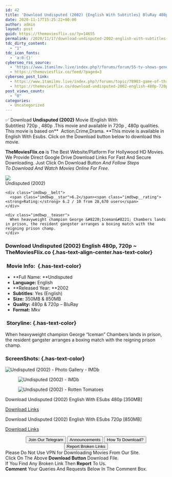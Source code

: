 ```yaml
---
id: 42
title: 'Download Undisputed (2002) {English With Subtitles} BluRay 480p [350MB] || 720p [850MB]'
date: 2020-11-17T15:25:22+00:00
author: admin
layout: post
guid: https://themoviesflix.co/?p=14655
permalink: /2020/11/17/download-undisputed-2002-english-with-subtitles-bluray-480p-350mb-720p-850mb/
tdc_dirty_content:
  - "1"
tdc_icon_fonts:
  - 'a:0:{}'
cyberseo_rss_source:
  - 'https://www.1tamilmv.live/index.php?/forums/forum/55-tv-shows-general-videos.xml/&page=2'
  - https://themoviesflix.co/feed/?paged=3
cyberseo_post_link:
  - https://www.1tamilmv.live/index.php?/forums/topic/78903-game-of-thrones-2011-season-6-s06-1080p-bluray-x265-hevc-10bit-aac-71/
  - https://themoviesflix.co/download-undisputed-2002-english-480p-720p/
post_views_count:
  - "0"
categories:
  - Uncategorized
---
```

✅ Download&nbsp;**Undisputed (2002)**&nbsp;Movie&nbsp;(English With Subtitles)&nbsp;720p&nbsp;,&nbsp;480p&nbsp;.This&nbsp;movie and available in&nbsp;720p&nbsp;,&nbsp;480p&nbsp;qualities. This movie is based on**&nbsp;&nbsp;Action,Crime,Drama.&nbsp;**This movie is available in English With Esubs. Click on the Download button below to download this movie.

**TheMoviesFlix.co**&nbsp;is The Best Website/Platform For Hollywood HD Movies. We Provide Direct Google Drive Download Links For Fast And Secure Downloading. Just Click On Download Button&nbsp;_And Follow Steps To&nbsp;Download And Watch Movies Online For Free_.

<div class="imdbwp imdbwp--movie dark">
  <div class="imdbwp__thumb">
    <a class="imdbwp__link" target="_blank" title="Undisputed" href="https://www.imdb.com/title/tt0281322/" rel="nofollow noopener noreferrer"><img class="imdbwp__img" src="https://m.media-amazon.com/images/M/MV5BMmE1NjQ0MDAtMTFhMC00OTgxLTg0ODktMGI2YmE2ZTU4YjhjXkEyXkFqcGdeQXVyMTQxNzMzNDI@._V1_SX300.jpg" /></a>
  </div>
  
  <div class="imdbwp__content">
    <div class="imdbwp__header">
      <span class="imdbwp__title">Undisputed</span> (2002)
    </div>
    
    <div class="imdbwp__belt">
      <span class="imdbwp__star">6.2</span><span class="imdbwp__rating"><strong>Rating:</strong> 6.2 / 10 from 28,670 users</span>
    </div>
    
    <div class="imdbwp__teaser">
      When heavyweight champion George &#8220;Iceman&#8221; Chambers lands in prison, the resident gangster arranges a boxing match with the reigning prison champ.
    </div>
  </div>
</div>

### Download Undisputed (2002)&nbsp;English&nbsp;480p,&nbsp;720p&nbsp;~ TheMoviesFlix.co {.has-text-align-center.has-text-color}

### &nbsp;Movie Info:&nbsp; {.has-text-color}

  * **Full Name:&nbsp;**Undisputed
  * **Language:**&nbsp;English
  * **Released Year:&nbsp;**2002
  * **Subtitles**: Yes (English)
  * **Size:**&nbsp;350MB & 850MB
  * **Quality:**&nbsp;480p & 720p – BluRay
  * **Format:**&nbsp;Mkv

### &nbsp;Storyline: {.has-text-color}

When heavyweight champion George “Iceman” Chambers lands in prison, the resident gangster arranges a boxing match with the reigning prison champ.

### ScreenShots: {.has-text-color}<figure class="wp-block-image">

![Undisputed (2002) - Photo Gallery - IMDb](https://m.media-amazon.com/images/M/MV5BYzQxYTI3NTgtOTRjZS00NTVjLTg4OTktODA5MWIwMGEzZThmXkEyXkFqcGdeQXVyMjUyNDk2ODc@._V1_.jpg) </figure> <figure class="wp-block-image alignwide">![Undisputed (2002) - IMDb](https://m.media-amazon.com/images/M/MV5BOTk2YjRkMjQtNzhlZC00YzAwLWIyZTQtNzgwYTI1MDM0YzQwXkEyXkFqcGdeQXVyNzU1NzE3NTg@._V1_CR0,45,480,270_AL_UX477_CR0,0,477,268_AL_.jpg)</figure> <figure class="wp-block-image">![Undisputed (2002) - Rotten Tomatoes](https://resizing.flixster.com/IOyPupYwStZCmmAfBK2-xRvq57s=/740x380/v1.bjs3MjU4Mjc7ajsxODYzODsxMjAwOzMwMTI7MTk2Mg)</figure> 

<p class="has-text-align-center has-text-color has-medium-font-size">
  Download Undisputed (2002) English With ESubs 480p [350MB]
</p>

<span class="mb-center maxbutton-3-center"><span class="maxbutton-3-container mb-container"><a class="maxbutton-3 maxbutton maxbutton-post-button" target="_blank" rel="nofollow noopener noreferrer" href="https://coinquint.com/a20040/"><span class="mb-text">Download Links</span></a></span></span>

<p class="has-text-align-center has-text-color has-medium-font-size">
  Download Undisputed (2002) English With ESubs 720p [850MB]
</p>

<span class="mb-center maxbutton-3-center"><span class="maxbutton-3-container mb-container"><a class="maxbutton-3 maxbutton maxbutton-post-button" target="_blank" rel="nofollow noopener noreferrer" href="https://coinquint.com/a20042/"><span class="mb-text">Download Links</span></a></span></span>

<center>
</center>

<center>
  <a href="https://t.me/themoviesflixcom" target="_blank" data-wpel-link="external" rel="nofollow external noopener noreferrer"><button class="button button5">Join Our Telegram</button></a> <a href="https://themoviesflix.co/download-undisputed-2002-english-480p-720p/#" target="_blank" data-wpel-link="external" rel="nofollow external noopener noreferrer"><button class="button button5">Announcements</button></a> <a href="https://themoviesflix.com/how-to-download/" target="_blank" data-wpel-link="external" rel="nofollow external noopener noreferrer"><button class="button button5">How To Download?</button></a> <a href="https://themoviesflix.co/download-undisputed-2002-english-480p-720p/#" target="_blank" data-wpel-link="external" rel="nofollow external noopener noreferrer"><button class="button button5">Report Broken Links</button></a>
</center>

<div class="alert alert-danger">
  Please Do Not Use VPN for Downloading Movies From Our Site.
</div>

<div class="alert alert-success">
  Click On The Above <strong>Download Button</strong> Download File.
</div>

<div class="alert alert-warning">
  If You Find Any Broken Link Then <strong>Report</strong> To Us.
</div>

<div class="alert alert-info">
  <strong>Comment</strong> Your Queries And Requests Below In The Comment Box.
</div>